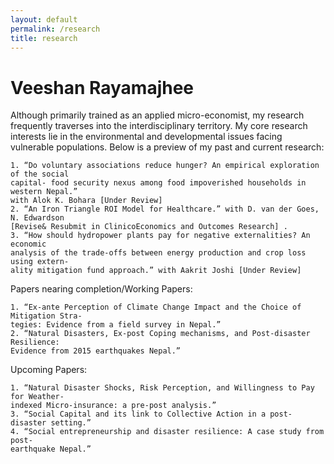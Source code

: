 ```yaml
---
layout: default
permalink: /research
title: research
---
```


Veeshan Rayamajhee
==================

Although primarily trained as an applied micro-economist, my research frequently traverses into the interdisciplinary territory. My core research interests lie in the environmental and developmental issues facing vulnerable populations. Below is a preview of my past and current research:

	1. “Do voluntary associations reduce hunger? An empirical exploration of the social 
	capital- food security nexus among food impoverished households in western Nepal.” 
	with Alok K. Bohara [Under Review]
	2. “An Iron Triangle ROI Model for Healthcare.” with D. van der Goes, N. Edwardson
	[Revise& Resubmit in ClinicoEconomics and Outcomes Research] .
	3. “How should hydropower plants pay for negative externalities? An economic 
	analysis of the trade-offs between energy production and crop loss using extern-
	ality mitigation fund approach.” with Aakrit Joshi [Under Review]
	
Papers nearing completion/Working Papers: 

	1. “Ex-ante Perception of Climate Change Impact and the Choice of Mitigation Stra-
	tegies: Evidence from a field survey in Nepal.”
	2. “Natural Disasters, Ex-post Coping mechanisms, and Post-disaster Resilience: 
	Evidence from 2015 earthquakes Nepal.”

Upcoming Papers:

	1. “Natural Disaster Shocks, Risk Perception, and Willingness to Pay for Weather-
	indexed Micro-insurance: a pre-post analysis.”
	3. “Social Capital and its link to Collective Action in a post-disaster setting.”
	4. “Social entrepreneurship and disaster resilience: A case study from post-
	earthquake Nepal.”

